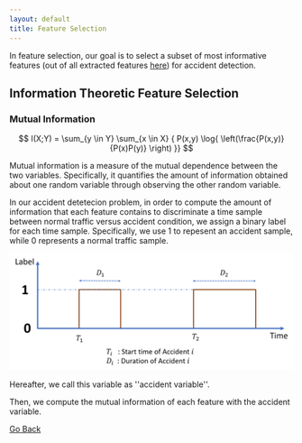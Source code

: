 ```yaml
---
layout: default
title: Feature Selection
---
```


In feature selection, our goal is to select a subset of most informative features (out of all extracted features [here](./feat_extract.html)) for accident detection. 

## Information Theoretic Feature Selection

### Mutual Information

$$ I(X;Y) = \sum_{y \in Y} \sum_{x \in X}  { P(x,y) \log{ \left(\frac{P(x,y)}{P(x)P(y)} \right) }} $$

Mutual information is a measure of the mutual dependence between the two variables. Specifically, it quantifies the amount of information obtained about one random variable through observing the other random variable. 

In our accident detetecion problem, in order to compute the amount of information that each feature contains to discriminate a time sample between normal traffic versus accident condition, we assign a binary label for each time sample. Specifically, we use $1$ to repesent an accident sample, while $0$ represents a normal traffic sample. 

![labels](../images/labels.png)

Hereafter, we call this variable as ''accident variable''.

Then, we compute the mutual information of each feature with the accident variable. 



[Go Back](../)
